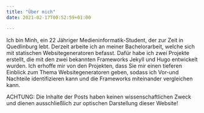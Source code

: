 ```yaml
---
title: "Über mich"
date: 2021-02-17T00:52:59+01:00

---
```


Ich bin Minh, ein 22 Jähriger Medieninformatik-Student, der zur Zeit in Quedlinburg lebt. Derzeit arbeite ich an meiner Bachelorarbeit, welche sich mit statischen Websitegeneratoren befasst.
Dafür habe ich zwei Projekte erstellt, die mit den zwei bekannten Frameworks Jekyll und Hugo entwickelt wurden.
Ich erhoffe mir von den Projekten, dass Sie mir einen tieferen Einblick zum Thema Websitegeneratoren geben, sodass ich Vor-und Nachteile identifizieren kann und die Frameworks miteinander vergleichen kann.

ACHTUNG:
Die Inhalte der Posts haben keinen wissenschaftlichen Zweck und dienen ausschließlich zur optischen Darstellung dieser Website!

